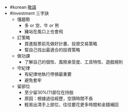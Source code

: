 - #korean [敬語](https://elisa0213.pixnet.net/blog/post/226768418-%E9%9F%93%E8%AA%9E4%E5%A4%A7%E6%95%AC%E8%AA%9E-%E4%BD%A0%E7%9F%A5%E9%81%93%E4%BA%86%E5%97%8E%3F--%E7%B0%A1%E5%96%AE%E4%BB%8B%E7%B4%B9%E5%B0%8D%E8%B1%A1%E6%95%AC%E8%AA%9E)
- #investment 三字訣
	- 懂趨勢
		- 多 or 空、牛 or 熊
		- 豬站在風口上也會飛
	- 訂策略
		- 買進股票前先做好計畫、投資交易策略
		- 幫自己找出最適合的投資策略
	- 做功課
		- 了解自己的個性、風險承受度、工具特性、遊戲規則
	- 守紀律
		- 有紀律地執行停損最重要
		- 避免套牢
	- 留部位
		- 至少留30%(?)部位在持股
		- 原因：根據過往經歷，空頭時間不長
		- 輕易出清手上部位，往往要花更多時間和金錢補回